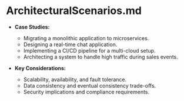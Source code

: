 # ArchitecturalScenarios.md

- **Case Studies:**

  - Migrating a monolithic application to microservices.
  - Designing a real-time chat application.
  - Implementing a CI/CD pipeline for a multi-cloud setup.
  - Architecting a system to handle high traffic during sales events.

- **Key Considerations:**
  - Scalability, availability, and fault tolerance.
  - Data consistency and eventual consistency trade-offs.
  - Security implications and compliance requirements.
